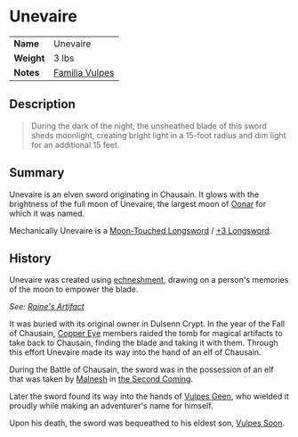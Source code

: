 # Unevaire

|||
| --- | --- |
| **Name** | Unevaire | item.2
| **Weight** | 3 lbs |
| **Notes** | [Familia Vulpes](../../../organisations/familia-vulpes.md) |

## Description

> During the dark of the night, the unsheathed blade of this sword sheds moonlight, creating bright light in a 15-foot radius and dim light for an additional 15 feet.

## Summary

Unevaire is an elven sword originating in Chausain. It glows with the brightness of the full moon of Unevaire, the largest moon of [Oonar](../../../planes/oonar.md) for which it was named.

Mechanically Unevaire is a [Moon-Touched Longsword](https://www.dndbeyond.com/magic-items/moon-touched-sword-longsword) / [+3 Longsword](https://www.dndbeyond.com/magic-items/longsword-3).

## History

Unevaire was created using [echneshment](../../../mechanics/magic/echneshment.md), drawing on a person's memories of the moon to empower the blade.

*See: [Raine's Artifact](../../../campaigns/O2-raines-artifact.md)*

It was buried with its original owner in Dulsenn Crypt. In the year of the Fall of Chausain, [Copper Eye](../../../organisations/copper-eye.md) members raided the tomb for magical artifacts to take back to Chausain, finding the blade and taking it with them. Through this effort Unevaire made its way into the hand of an elf of Chausain.

During the Battle of Chausain, the sword was in the possession of an elf that was taken by [Malnesh](../../../gods/deities/malnesh.md) in [the Second Coming](../../../history/events/the-second-coming.md).

Later the sword found its way into the hands of [Vulpes Geen](../../../characters/vulpes-geen.md), who wielded it proudly while making an adventurer's name for himself.

Upon his death, the sword was bequeathed to his eldest son, [Vulpes Soon](../../../characters/vulpes-soon.md).
